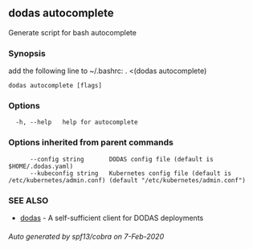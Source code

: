 ## dodas autocomplete

Generate script for bash autocomplete

### Synopsis

add the following line to ~/.bashrc: . <(dodas autocomplete)

```
dodas autocomplete [flags]
```

### Options

```
  -h, --help   help for autocomplete
```

### Options inherited from parent commands

```
      --config string       DODAS config file (default is $HOME/.dodas.yaml)
      --kubeconfig string   Kubernetes config file (default is /etc/kubernetes/admin.conf) (default "/etc/kubernetes/admin.conf")
```

### SEE ALSO

* [dodas](dodas.md)	 - A self-sufficient client for DODAS deployments

###### Auto generated by spf13/cobra on 7-Feb-2020
